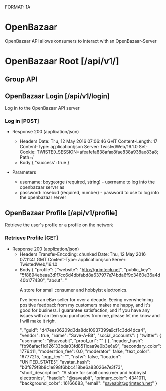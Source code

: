 FORMAT: 1A

# OpenBazaar

OpenBazaar API allows consumers to interact with an OpenBazaar-Server


# OpenBazaar Root [/api/v1/]

## Group API

## OpenBazaar Login [/api/v1/login]

Log in to the OpenBazaar API server


### Log in [POST]

+ Response 200 (application/json)
    + Headers
          Date: Thu, 12 May 2016 07:06:46 GMT
          Content-Length: 17
          Content-Type: application/json
          Server: TwistedWeb/16.1.0
          Set-Cookie: TWISTED_SESSION=afeafefa838afae8fae838a938ae83a8; Path=/
    + Body
        {
            "success": true
        }

+ Parameters
    + username: boygeorge (required, string) - username to log into the openbazaar server as
    + password: rosebud (required, number) - password to use to log into the openbazaar server


## OpenBazaar Profile [/api/v1/profile]

Retrieve the user's profile or a profile on the network

### Retrieve Profile [GET]

+ Response 200 (application/json)
    + Headers
        Transfer-Encoding: chunked
        Date: Thu, 12 May 2016 07:11:41 GMT
        Content-Type: application/json
        Server: TwistedWeb/16.1.0
    + Body
        {
        "profile": {
            "website": "http://grimtech.net",
            "public_key": "5f8894ebeaa3d1f7cc6d4dbfabd8a637977e74bda6f9c3460e36a4d40b177430",
            "about": "<p>A store for small consumer and hobbyist electronics.</p><p>I've been an eBay seller for over a decade. Seeing overwhelming positive feedback from my customers makes me happy, and it's good for business. I guarantee satisfaction, and if you have any issues with an item you purchases from me, please let me know and I will make it right.</p>",
            "guid": "d47eea06209d3da8dc10937399a9cf1c3dd4dca4",
            "vendor": true,
            "name": "Save-A-Bit",
            "social_accounts": {
                "twitter": {
                    "username": "@saveabit",
                    "proof_url": ""
                }
            },
            "header_hash": "fb96afacf1d126133bda03fd8511caa9e0b3e6a9",
            "secondary_color": 1776411,
            "moderation_fee": 0.0,
            "moderator": false,
            "text_color": 16777215,
            "pgp_key": "",
            "nsfw": false,
            "location": "UNITED_STATES",
            "avatar_hash": "b3f879f8b8c1e898f6bbc418be6a83026e7e3f73",
            "short_description": "A store for small consumer and hobbyist electronics",
            "handle": "@saveabit",
            "primary_color": 4341011,
            "background_color": 16166683,
            "email": "saveabit@grimtech.net"
        }
